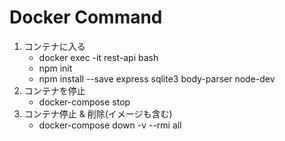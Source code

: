 # Docker Command
1. コンテナに入る
   - docker exec -it rest-api bash
   - npm init
   - npm install --save express sqlite3 body-parser node-dev
2. コンテナを停止
    - docker-compose stop
3. コンテナ停止 & 削除(イメージも含む)
    - docker-compose down -v --rmi all
